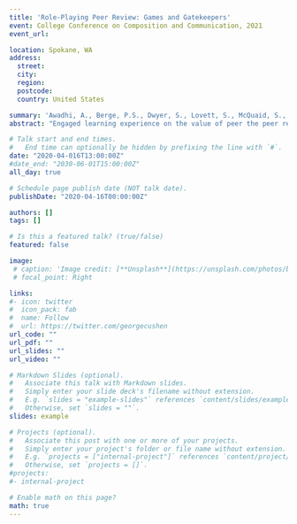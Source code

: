 ```yaml
---
title: 'Role-Playing Peer Review: Games and Gatekeepers'
event: College Conference on Composition and Communication, 2021
event_url: 

location: Spokane, WA
address:
  street: 
  city: 
  region: 
  postcode: 
  country: United States

summary: 'Awadhi, A., Berge, P.S., Dwyer, S., Lovett, S., McQuaid, S., & Woolbright, L. (2021). Role-Playing Peer Review: Games and Gatekeepers. Role-Playing Peer Review: Games and Gatekeepers. Engaged Learning Experience presented at the meeting of the College Conference on Composition and Communications, Spokane, WA [Converted for COVID-19, re-accepted from 2020].'
abstract: "Engaged learning experience on the value of peer the peer review process."

# Talk start and end times.
#   End time can optionally be hidden by prefixing the line with `#`.
date: "2020-04-016T13:00:00Z"
#date_end: "2030-06-01T15:00:00Z"
all_day: true

# Schedule page publish date (NOT talk date).
publishDate: "2020-04-16T00:00:00Z"

authors: []
tags: []

# Is this a featured talk? (true/false)
featured: false

image:
 # caption: 'Image credit: [**Unsplash**](https://unsplash.com/photos/bzdhc5b3Bxs)'
 # focal_point: Right

links:
#- icon: twitter
#  icon_pack: fab
#  name: Follow
#  url: https://twitter.com/georgecushen
url_code: ""
url_pdf: ""
url_slides: ""
url_video: ""

# Markdown Slides (optional).
#   Associate this talk with Markdown slides.
#   Simply enter your slide deck's filename without extension.
#   E.g. `slides = "example-slides"` references `content/slides/example-slides.md`.
#   Otherwise, set `slides = ""`.
slides: example

# Projects (optional).
#   Associate this post with one or more of your projects.
#   Simply enter your project's folder or file name without extension.
#   E.g. `projects = ["internal-project"]` references `content/project/deep-learning/index.md`.
#   Otherwise, set `projects = []`.
#projects:
#- internal-project

# Enable math on this page?
math: true
---
```


